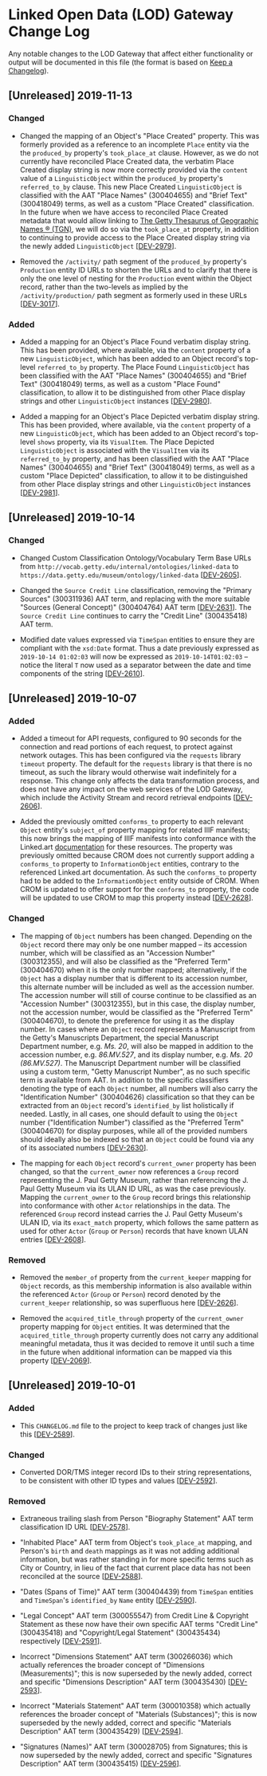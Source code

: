 # Linked Open Data (LOD) Gateway Change Log

Any notable changes to the LOD Gateway that affect either functionality or output will be documented in this file (the format is based on [Keep a Changelog](https://keepachangelog.com/en/1.0.0/)).

## [Unreleased] 2019-11-13

### Changed

* Changed the mapping of an Object's "Place Created" property. This was formerly provided as a reference to an incomplete `Place` entity via the the `produced_by` property's `took_place_at` clause. However, as we do not currently have reconciled Place Created data, the verbatim Place Created display string is now more correctly provided via the `content` value of a `LinguisticObject` within the `produced_by` property's `referred_to_by` clause. This new Place Created `LinguisticObject` is classified with the AAT "Place Names" (300404655) and "Brief Text" (300418049) terms, as well as a custom "Place Created" classification. In the future when we have access to reconciled Place Created metadata that would allow linking to [The Getty Thesaurus of Geographic Names ® (TGN)](http://www.getty.edu/research/tools/vocabularies/tgn/about.html), we will do so via the `took_place_at` property, in addition to continuing to provide access to the Place Created display string via the newly added `LinguisticObject` [[DEV-2979](https://jira.getty.edu/browse/DEV-2979)].

* Removed the `/activity/` path segment of the `produced_by` property's `Production` entity ID URLs to shorten the URLs and to clarify that there is only the one level of nesting for the `Production` event within the Object record, rather than the two-levels as implied by the `/activity/production/` path segment as formerly used in these URLs [[DEV-3017](https://jira.getty.edu/browse/DEV-3017)].

### Added

+ Added a mapping for an Object's Place Found verbatim display string. This has been provided, where available, via the `content` property of a new `LinguisticObject`, which has been added to an Object record's top-level `referred_to_by` property. The Place Found `LinguisticObject` has been classified with the AAT "Place Names" (300404655) and "Brief Text" (300418049) terms, as well as a custom "Place Found" classification, to allow it to be distinguished from other Place display strings and other `LinguisticObject` instances [[DEV-2980](https://jira.getty.edu/browse/DEV-2980)].

+ Added a mapping for an Object's Place Depicted verbatim display string. This has been provided, where available, via the `content` property of a new `LinguisticObject`, which has been added to an Object record's top-level `shows` property, via its `VisualItem`. The Place Depicted `LinguisticObject` is associated with the `VisualItem` via its `referred_to_by` property, and has been classified with the AAT "Place Names" (300404655) and "Brief Text" (300418049) terms, as well as a custom "Place Depicted" classification, to allow it to be distinguished from other Place display strings and other `LinguisticObject` instances [[DEV-2981](https://jira.getty.edu/browse/DEV-2981)].

## [Unreleased] 2019-10-14

### Changed

* Changed Custom Classification Ontology/Vocabulary Term Base URLs from `http://vocab.getty.edu/internal/ontologies/linked-data` to `https://data.getty.edu/museum/ontology/linked-data` [[DEV-2605](https://jira.getty.edu/browse/DEV-2605)].

* Changed the `Source Credit Line` classification, removing the "Primary Sources" (300311936) AAT term, and replacing with the more suitable "Sources (General Concept)" (300404764) AAT term [[DEV-2631](https://jira.getty.edu/browse/DEV-2631)]. The `Source Credit Line` continues to carry the "Credit Line" (300435418) AAT term.

* Modified date values expressed via `TimeSpan` entities to ensure they are compliant with the `xsd:Date` format. Thus a date previously expressed as `2019-10-14 01:02:03` will now be expressed as `2019-10-14T01:02:03` – notice the literal `T` now used as a separator between the date and time components of the string [[DEV-2610](https://jira.getty.edu/browse/DEV-2610)].

## [Unreleased] 2019-10-07

### Added

+ Added a timeout for API requests, configured to 90 seconds for the connection and read portions of each request, to protect against network outages. This has been configured via the `requests` library `timeout` property. The default for the `requests` library is that there is no timeout, as such the library would otherwise wait indefinitely for a response. This change only affects the data transformation process, and does not have any impact on the web services of the LOD Gateway, which include the Activity Stream and record retrieval endpoints [[DEV-2606](https://jira.getty.edu/browse/DEV-2606)].

+ Added the previously omitted `conforms_to` property to each relevant `Object` entity's `subject_of` property mapping for related IIIF manifests; this now brings the mapping of IIIF manifests into conformance with the Linked.art [documentation](https://linked.art/model/digital/#iiif-manifests) for these resources. The property was previously omitted because CROM does not currently support adding a `conforms_to` property to `InformationObject` entities, contrary to the referenced Linked.art documentation. As such the `conforms_to` property had to be added to the `InformationObject` entity outside of CROM. When CROM is updated to offer support for the `conforms_to` property, the code will be updated to use CROM to map this property instead [[DEV-2628](https://jira.getty.edu/browse/DEV-2628)].

### Changed

* The mapping of `Object` numbers has been changed. Depending on the `Object` record there may only be one number mapped – its accession number, which will be classified as an "Accession Number" (300312355), and will also be classified as the "Preferred Term" (300404670) when it is the only number mapped; alternatively, if the `Object` has a display number that is different to its accession number, this alternate number will be included as well as the accession number. The accession number will still of course continue to be classified as an "Accession Number" (300312355), but in this case, the display number, not the accession number, would be classified as the "Preferred Term" (300404670), to denote the preference for using it as the display number. In cases where an `Object` record represents a Manuscript from the Getty's Manuscripts Department, the special Manuscript Department number, e.g. _Ms. 20_, will also be mapped in addition to the accession number, e.g. _86.MV.527_, and its display number, e.g. _Ms. 20 (86.MV.527)_. The Manuscript Department number will be classified using a custom term, "Getty Manuscript Number", as no such specific term is available from AAT. In addition to the specific classifiers denoting the type of each `Object` number, all numbers will also carry the "Identification Number" (300404626) classification so that they can be extracted from an `Object` record's `identified_by` list holistically if needed. Lastly, in all cases, one should default to using the `Object` number ("Identification Number") classified as the "Preferred Term" (300404670) for display purposes, while all of the provided numbers should ideally also be indexed so that an `Object` could be found via any of its associated numbers [[DEV-2630](https://jira.getty.edu/browse/DEV-2630)].

* The mapping for each `Object` record's `current_owner` property has been changed, so that the `current_owner` now references a `Group` record representing the J. Paul Getty Museum, rather than referencing the J. Paul Getty Museum via its ULAN ID URL, as was the case previously. Mapping the `current_owner` to the `Group` record brings this relationship into conformance with other `Actor` relationships in the data. The referenced `Group` record instead carries the J. Paul Getty Museum's ULAN ID, via its `exact_match` property, which follows the same pattern as used for other `Actor` (`Group` or `Person`) records that have known ULAN entries [[DEV-2608](https://jira.getty.edu/browse/DEV-2608)].

### Removed

- Removed the `member_of` property from the `current_keeper` mapping for `Object` records, as this membership information is also available within the referenced `Actor` (`Group` or `Person`) record denoted by the `current_keeper` relationship, so was superfluous here [[DEV-2626](https://jira.getty.edu/browse/DEV-2626)].

- Removed the `acquired_title_through` property of the `current_owner` property mapping for `Object` entities. It was determined that the `acquired_title_through` property currently does not carry any additional meaningful metadata, thus it was decided to remove it until such a time in the future when additional information can be mapped via this property [[DEV-2069](https://jira.getty.edu/browse/DEV-2069)].

## [Unreleased] 2019-10-01

### Added

+ This `CHANGELOG.md` file to the project to keep track of changes just like this [[DEV-2589](https://jira.getty.edu/browse/DEV-2592)].

### Changed

* Converted DOR/TMS integer record IDs to their string representations, to be consistent with other ID types and values [[DEV-2592](https://jira.getty.edu/browse/DEV-2592)].

### Removed

- Extraneous trailing slash from Person "Biography Statement" AAT term classification ID URL [[DEV-2578](https://jira.getty.edu/browse/DEV-2588)].

- "Inhabited Place" AAT term from Object's `took_place_at` mapping, and Person's `birth` and `death` mappings as it was not adding additional information, but was rather standing in for more specific terms such as City or Country, in lieu of the fact that current place data has not been reconciled at the source [[DEV-2588](https://jira.getty.edu/browse/DEV-2588)].

- "Dates (Spans of Time)" AAT term (300404439) from `TimeSpan` entities and `TimeSpan`'s `identified_by` `Name` entity [[DEV-2590](https://jira.getty.edu/browse/DEV-2590)].

- "Legal Concept" AAT term (300055547) from Credit Line & Copyright Statement as these now have their own specific AAT terms "Credit Line" (300435418) and "Copyright/Legal Statement" (300435434) respectively [[DEV-2591](https://jira.getty.edu/browse/DEV-2591)].

- Incorrect "Dimensions Statement" AAT term (300266036) which actually references the broader concept of "Dimensions (Measurements)"; this is now superseded by the newly added, correct and specific "Dimensions Description" AAT term (300435430) [[DEV-2593](https://jira.getty.edu/browse/DEV-2593)].

- Incorrect "Materials Statement" AAT term (300010358) which actually references the broader concept of "Materials (Substances)"; this is now superseded by the newly added, correct and specific "Materials Description" AAT term (300435429) [[DEV-2594](https://jira.getty.edu/browse/DEV-2594)].

- "Signatures (Names)" AAT term (300028705) from Signatures; this is now superseded by the newly added, correct and specific "Signatures Description" AAT term (300435415) [[DEV-2596](https://jira.getty.edu/browse/DEV-2596)].
